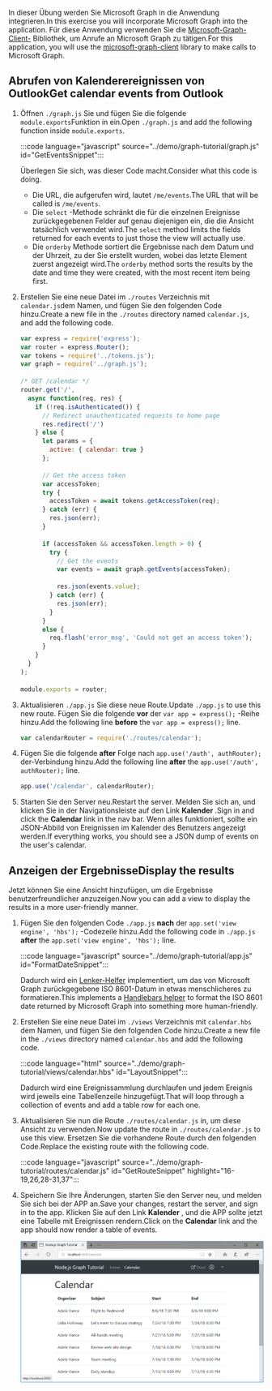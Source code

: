 <!-- markdownlint-disable MD002 MD041 -->

<span data-ttu-id="09f99-101">In dieser Übung werden Sie Microsoft Graph in die Anwendung integrieren.</span><span class="sxs-lookup"><span data-stu-id="09f99-101">In this exercise you will incorporate Microsoft Graph into the application.</span></span> <span data-ttu-id="09f99-102">Für diese Anwendung verwenden Sie die [Microsoft-Graph-Client-](https://github.com/microsoftgraph/msgraph-sdk-javascript) Bibliothek, um Anrufe an Microsoft Graph zu tätigen.</span><span class="sxs-lookup"><span data-stu-id="09f99-102">For this application, you will use the [microsoft-graph-client](https://github.com/microsoftgraph/msgraph-sdk-javascript) library to make calls to Microsoft Graph.</span></span>

## <a name="get-calendar-events-from-outlook"></a><span data-ttu-id="09f99-103">Abrufen von Kalenderereignissen von Outlook</span><span class="sxs-lookup"><span data-stu-id="09f99-103">Get calendar events from Outlook</span></span>

1. <span data-ttu-id="09f99-104">Öffnen `./graph.js` Sie und fügen Sie die folgende `module.exports`Funktion in ein.</span><span class="sxs-lookup"><span data-stu-id="09f99-104">Open `./graph.js` and add the following function inside `module.exports`.</span></span>

    :::code language="javascript" source="../demo/graph-tutorial/graph.js" id="GetEventsSnippet":::

    <span data-ttu-id="09f99-105">Überlegen Sie sich, was dieser Code macht.</span><span class="sxs-lookup"><span data-stu-id="09f99-105">Consider what this code is doing.</span></span>

    - <span data-ttu-id="09f99-106">Die URL, die aufgerufen wird, lautet `/me/events`.</span><span class="sxs-lookup"><span data-stu-id="09f99-106">The URL that will be called is `/me/events`.</span></span>
    - <span data-ttu-id="09f99-107">Die `select` -Methode schränkt die für die einzelnen Ereignisse zurückgegebenen Felder auf genau diejenigen ein, die die Ansicht tatsächlich verwendet wird.</span><span class="sxs-lookup"><span data-stu-id="09f99-107">The `select` method limits the fields returned for each events to just those the view will actually use.</span></span>
    - <span data-ttu-id="09f99-108">Die `orderby` Methode sortiert die Ergebnisse nach dem Datum und der Uhrzeit, zu der Sie erstellt wurden, wobei das letzte Element zuerst angezeigt wird.</span><span class="sxs-lookup"><span data-stu-id="09f99-108">The `orderby` method sorts the results by the date and time they were created, with the most recent item being first.</span></span>

1. <span data-ttu-id="09f99-109">Erstellen Sie eine neue Datei im `./routes` Verzeichnis mit `calendar.js`dem Namen, und fügen Sie den folgenden Code hinzu.</span><span class="sxs-lookup"><span data-stu-id="09f99-109">Create a new file in the `./routes` directory named `calendar.js`, and add the following code.</span></span>

    ```javascript
    var express = require('express');
    var router = express.Router();
    var tokens = require('../tokens.js');
    var graph = require('../graph.js');

    /* GET /calendar */
    router.get('/',
      async function(req, res) {
        if (!req.isAuthenticated()) {
          // Redirect unauthenticated requests to home page
          res.redirect('/')
        } else {
          let params = {
            active: { calendar: true }
          };

          // Get the access token
          var accessToken;
          try {
            accessToken = await tokens.getAccessToken(req);
          } catch (err) {
            res.json(err);
          }

          if (accessToken && accessToken.length > 0) {
            try {
              // Get the events
              var events = await graph.getEvents(accessToken);

              res.json(events.value);
            } catch (err) {
              res.json(err);
            }
          }
          else {
            req.flash('error_msg', 'Could not get an access token');
          }
        }
      }
    );

    module.exports = router;
    ```

1. <span data-ttu-id="09f99-110">Aktualisieren `./app.js` Sie diese neue Route.</span><span class="sxs-lookup"><span data-stu-id="09f99-110">Update `./app.js` to use this new route.</span></span> <span data-ttu-id="09f99-111">Fügen Sie die folgende **vor** der `var app = express();` -Reihe hinzu.</span><span class="sxs-lookup"><span data-stu-id="09f99-111">Add the following line **before** the `var app = express();` line.</span></span>

    ```javascript
    var calendarRouter = require('./routes/calendar');
    ```

1. <span data-ttu-id="09f99-112">Fügen Sie die folgende **after** Folge nach `app.use('/auth', authRouter);` der-Verbindung hinzu.</span><span class="sxs-lookup"><span data-stu-id="09f99-112">Add the following line **after** the `app.use('/auth', authRouter);` line.</span></span>

    ```javascript
    app.use('/calendar', calendarRouter);
    ```

1. <span data-ttu-id="09f99-113">Starten Sie den Server neu.</span><span class="sxs-lookup"><span data-stu-id="09f99-113">Restart the server.</span></span> <span data-ttu-id="09f99-114">Melden Sie sich an, und klicken Sie in der Navigationsleiste auf den Link **Kalender** .</span><span class="sxs-lookup"><span data-stu-id="09f99-114">Sign in and click the **Calendar** link in the nav bar.</span></span> <span data-ttu-id="09f99-115">Wenn alles funktioniert, sollte ein JSON-Abbild von Ereignissen im Kalender des Benutzers angezeigt werden.</span><span class="sxs-lookup"><span data-stu-id="09f99-115">If everything works, you should see a JSON dump of events on the user's calendar.</span></span>

## <a name="display-the-results"></a><span data-ttu-id="09f99-116">Anzeigen der Ergebnisse</span><span class="sxs-lookup"><span data-stu-id="09f99-116">Display the results</span></span>

<span data-ttu-id="09f99-117">Jetzt können Sie eine Ansicht hinzufügen, um die Ergebnisse benutzerfreundlicher anzuzeigen.</span><span class="sxs-lookup"><span data-stu-id="09f99-117">Now you can add a view to display the results in a more user-friendly manner.</span></span>

1. <span data-ttu-id="09f99-118">Fügen Sie den folgenden Code `./app.js` **nach** der `app.set('view engine', 'hbs');` -Codezeile hinzu.</span><span class="sxs-lookup"><span data-stu-id="09f99-118">Add the following code in `./app.js` **after** the `app.set('view engine', 'hbs');` line.</span></span>

    :::code language="javascript" source="../demo/graph-tutorial/app.js" id="FormatDateSnippet":::

    <span data-ttu-id="09f99-119">Dadurch wird ein [Lenker-Helfer](http://handlebarsjs.com/#helpers) implementiert, um das von Microsoft Graph zurückgegebene ISO 8601-Datum in etwas menschlicheres zu formatieren.</span><span class="sxs-lookup"><span data-stu-id="09f99-119">This implements a [Handlebars helper](http://handlebarsjs.com/#helpers) to format the ISO 8601 date returned by Microsoft Graph into something more human-friendly.</span></span>

1. <span data-ttu-id="09f99-120">Erstellen Sie eine neue Datei im `./views` Verzeichnis mit `calendar.hbs` dem Namen, und fügen Sie den folgenden Code hinzu.</span><span class="sxs-lookup"><span data-stu-id="09f99-120">Create a new file in the `./views` directory named `calendar.hbs` and add the following code.</span></span>

    :::code language="html" source="../demo/graph-tutorial/views/calendar.hbs" id="LayoutSnippet":::

    <span data-ttu-id="09f99-121">Dadurch wird eine Ereignissammlung durchlaufen und jedem Ereignis wird jeweils eine Tabellenzeile hinzugefügt.</span><span class="sxs-lookup"><span data-stu-id="09f99-121">That will loop through a collection of events and add a table row for each one.</span></span>

1. <span data-ttu-id="09f99-122">Aktualisieren Sie nun die Route `./routes/calendar.js` in, um diese Ansicht zu verwenden.</span><span class="sxs-lookup"><span data-stu-id="09f99-122">Now update the route in `./routes/calendar.js` to use this view.</span></span> <span data-ttu-id="09f99-123">Ersetzen Sie die vorhandene Route durch den folgenden Code.</span><span class="sxs-lookup"><span data-stu-id="09f99-123">Replace the existing route with the following code.</span></span>

    :::code language="javascript" source="../demo/graph-tutorial/routes/calendar.js" id="GetRouteSnippet" highlight="16-19,26,28-31,37":::

1. <span data-ttu-id="09f99-124">Speichern Sie Ihre Änderungen, starten Sie den Server neu, und melden Sie sich bei der APP an.</span><span class="sxs-lookup"><span data-stu-id="09f99-124">Save your changes, restart the server, and sign in to the app.</span></span> <span data-ttu-id="09f99-125">Klicken Sie auf den Link **Kalender** , und die APP sollte jetzt eine Tabelle mit Ereignissen rendern.</span><span class="sxs-lookup"><span data-stu-id="09f99-125">Click on the **Calendar** link and the app should now render a table of events.</span></span>

    ![Ein Screenshot der Tabelle mit Ereignissen](./images/add-msgraph-01.png)
